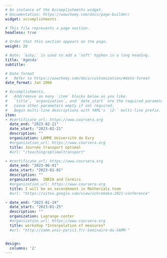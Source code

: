 ```yaml
---
# An instance of the Accomplishments widget.
# Documentation: https://wowchemy.com/docs/page-builder/
widget: accomplishments

# This file represents a page section.
headless: true

# Order that this section appears on the page.
weight: 20

# Note: `&shy;` is used to add a 'soft' hyphen in a long heading.
title: 'Agenda'
subtitle:

# Date format
#   Refer to https://wowchemy.com/docs/customization/#date-format
date_format: Jan 2006

# Accomplishments.
#   Add/remove as many `item` blocks below as you like.
#   `title`, `organization`, and `date_start` are the required parameters.
#   Leave other parameters empty if not required.
#   Begin multi-line descriptions with YAML's `|2-` multi-line prefix.
item:
- #certificate_url: https://www.coursera.org
  date_end: "2023-02-21"
  date_start: "2023-02-21"
  description: ""
  organization: LAMME Université de Evry
  #organization_url: https://www.coursera.org
  title: Journée transport optimal
  #url: "/teaching/optimaltransport"

- #certificate_url: https://www.coursera.org
  date_end: "2023-06-01"
  date_start: "2023-01-01"
  description: ""
  organization:  INRIA and Cermics
  #organization_url: https://www.coursera.org
  title: I will be on secondement in Matherials team
  #url: "https://sites.google.com/view/schromoka-2021-conference"

- date_end: "2023-01-24"
  date_start: "2023-01-25"
  description: ""
  organization: Lagrange center
  #organization_url: https://www.coursera.org
  title: workshop *Interpolation of measures*
  #url: "http://samm.univ-paris1.fr/-Seminaire-du-SAMM-"


design:
  columns: '2'
---
```

